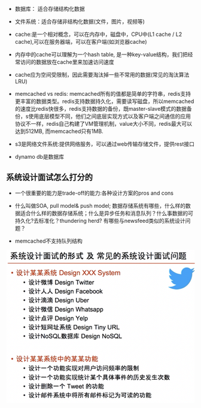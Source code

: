 - 数据库： 适合存储结构化数据
- 文件系统：适合存储非结构化数据(文件，图片，视频等)
- cache:是一个相对概念，可以在内存中，磁盘中，CPU中(L1 cache / L2 cache),可以在服务器端，可以在客户端(如浏览器cache)
- 内存中的cache可以理解为一个hash table, 是一种key-value结构，我们把经常访问的数据放在cache里来加速访问速度
- cache应为空间受限制，因此需要淘汰掉一些不常用的数据(常见的淘汰算法LRU)

- memcached vs redis: memcached所有的值都是简单的字符串，redis支持更丰富的数据类型。redis支持数据持久化，需要读写磁盘，所以memcached的速度比redis快很多，redis支持数据的备份，既master-slave模式的数据备份，s使用底层模型不同，他们之间底层实现方式以及客户端之间通信的应用协议不一样，redis自己构建了VM管理机制，value大小不同，redis最大可以达到512MB, 而memcached只有1MB.
  

- s3是网络文件系统:提供网络服务，可以通过web传输存储文件，提供rest接口
- dynamo db是数据库


系统设计面试怎么打分的
-

- 一个很重要的能力是trade-off的能力:各种设计方案的pros and cons


- 什么叫做SOA, pull model& push model; 数据存储系统有哪些，什么样的数据适合什么样的数据存储系统；什么是异步任务和消息队列？什么事数据的可持久化?去标准化？thundering herd?  有哪些与newsfeed类似的系统设计问题？



- memcached不支持队列结构

![20211013231111](https://raw.githubusercontent.com/corykingsf/hack-interview-handbook/main/image/20211013231111.png)